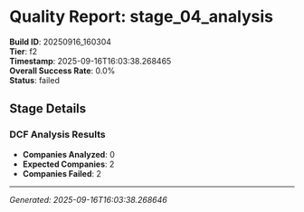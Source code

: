 # Quality Report: stage_04_analysis

**Build ID**: 20250916_160304  
**Tier**: f2  
**Timestamp**: 2025-09-16T16:03:38.268465  
**Overall Success Rate**: 0.0%  
**Status**: failed

## Stage Details

### DCF Analysis Results

- **Companies Analyzed**: 0
- **Expected Companies**: 2
- **Companies Failed**: 2

---
*Generated: 2025-09-16T16:03:38.268646*
